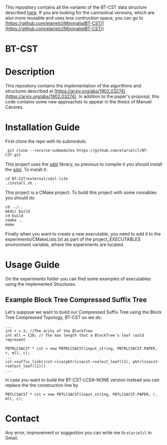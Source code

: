 <span>This repository contains all the variants of the BT-CST data structure described [here](https://link.springer.com/chapter/10.1007/978-3-030-32686-9_31). If you are looking for the cannonical versions, which are also more reusable and uses less contruction space, you can go to [https://github.com/elarielcl/MinimalistBT-CST/](https://github.com/elarielcl/MinimalistBT-CST/)</span>


# BT-CST
# Description
This repository contains the implementation of the algorithms and structures described at [https://arxiv.org/abs/1902.03274](https://arxiv.org/abs/1902.03274). In addition to the paper's proposal, this code contains some new approaches to appear in the thesis of Manuel Cáceres.
# Installation Guide
First clone the repo with its submodule:
```
 git clone --recurse-submodules https://github.com/elarielcl/BT-CST.git
 ```
 This project uses the [sdsl](https://github.com/elarielcl/sdsl-lite) library, so previous to compile it you should install the [sdsl](https://github.com/elarielcl/sdsl-lite). To install it:
 ```
 cd BT-CST/external/sdsl-lite
 ./install.sh .
 ```
 
This project is a CMake project. To build this project with some runnables you should do

```
cd ../..
mkdir build
cd build
cmake ..
make
```

Finally when you want to create a new executable, you need to add it to the experiments/CMakeLists.txt as part of the project_EXECUTABLES environment variable, where the experiments are located.


# Usage Guide
 On the experiments folder you can find some examples of executables using the implemented Structures.
 ## Example Block Tree Compressed Suffix Tree
 Let's suppose we want to build our Compressed Suffix Tree using the Block Tree Compressed Topology, BT-CST so we do:
 ```
 ...
 int r = 2; //The arity of the BlockTree
 int mll = 128; // The max length that a BlockTree's leaf could represent
 
 PBTRLCSACST * cst = new PBTRLCSACST(input_string, PBTRLCSACST.PAPER, r, mll, c);
 ...
 cst->suffix_link((cst->lca(pbtrlcsacst->select_leaf(l1), pbtrlcsacst->select_leaf(l2))) 
 ...
 ```
 in case you want to build the BT-CST-LCSA-NONE version instead you can replace the the construction line by
 ```
PBTLCSACST * cst = new PBTLCSACST(input_string, PBTLCSACST.PAPER, r, mll, c);
 ```
 # Contact
 Any error, improvement or suggestion you can write me to `elarielcl` in Gmail. 
